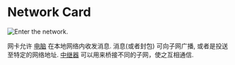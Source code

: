 # Network Card

![Enter the network.](oredict:oc:lanCard)

网卡允许 [电脑](../general/computer.md) 在本地网络内收发消息. 消息(或者封包) 可向子网广播, 或者是投送至特定的网络地址. [中继器](../block/relay.md) 可以用来桥接不同的子网，使之互相通信.
